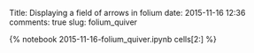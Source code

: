 Title: Displaying a field of arrows in folium
date:  2015-11-16 12:36
comments: true
slug: folium_quiver

{% notebook 2015-11-16-folium_quiver.ipynb cells[2:] %}
